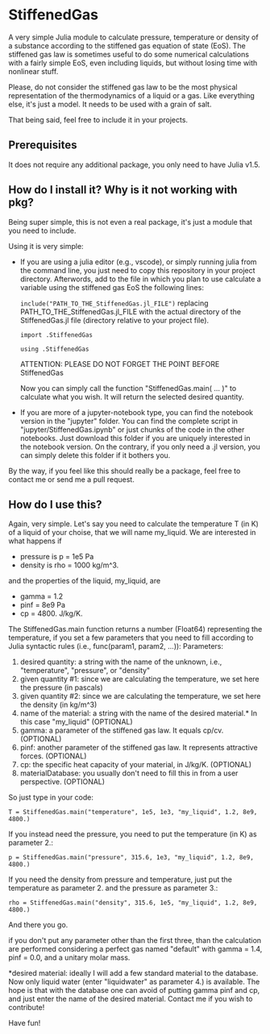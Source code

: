 # StiffenedGas
A very simple Julia module to calculate pressure, temperature or density of a substance according to the stiffened gas equation of state (EoS). The stiffened gas law is sometimes useful to do some numerical calculations with a fairly simple EoS, even including liquids, but without losing time with nonlinear stuff. 

Please, do not consider the stiffened gas law to be the most physical representation of the thermodynamics of a liquid or a gas. Like everything else, it's just a model. It needs to be used with a grain of salt.

That being said, feel free to include it in your projects.

## Prerequisites
It does not require any additional package, you only need to have Julia v1.5.

## How do I install it? Why is it not working with pkg?
Being super simple, this is not even a real package, it's just a module that you need to include.

Using it is very simple:
* If you are using a julia editor (e.g., vscode), or simply running julia from the command line, you just need to copy this repository in your project directory. Afterwords, add to the file in which you plan to use calculate a variable using the stiffened gas EoS the following lines:

  `include("PATH_TO_THE_StiffenedGas.jl_FILE")` replacing PATH_TO_THE_StiffenedGas.jl_FILE with the actual directory of the StiffenedGas.jl file (directory relative to your project file).
  
  `import .StiffenedGas`
  
  `using .StiffenedGas`

   ATTENTION: PLEASE DO NOT FORGET THE POINT BEFORE StiffenedGas

   Now you can simply call the function "StiffenedGas.main( ... )" to calculate what you wish. It will return the selected desired quantity.

* If you are more of a jupyter-notebook type, you can find the notebook version in the "jupyter" folder. You can find the complete script in "jupyter/StiffenedGas.ipynb" or just chunks of the code in the other notebooks. Just download this folder if you are uniquely interested in the notebook version. On the contrary, if you only need a .jl version, you can simply delete this folder if it bothers you.

By the way, if you feel like this should really be a package, feel free to contact me or send me a pull request.

## How do I use this?
Again, very simple. Let's say you need to calculate the temperature T (in K) of a liquid of your choise, that we will name my_liquid. We are interested in what happens if
- pressure is p = 1e5 Pa
- density  is rho = 1000 kg/m^3.
 
and the properties of the liquid, my_liquid, are
- gamma = 1.2
- pinf = 8e9 Pa
- cp = 4800. J/kg/K.

The StiffenedGas.main function returns a number (Float64) representing the temperature, if you set a few parameters that you need to fill according to Julia syntactic rules (i.e., func(param1, param2, ...)):
Parameters:
1. desired quantity: a string with the name of the unknown, i.e., "temperature", "pressure", or "density"
2. given quantity #1: since we are calculating the temperature, we set here the pressure (in pascals)
3. given quantity #2: since we are calculating the temperature, we set here the density (in kg/m^3)
4. name of the material: a string with the name of the desired material.* In this case "my_liquid" (OPTIONAL)
5. gamma: a parameter of the stiffened gas law. It equals cp/cv. (OPTIONAL)
6. pinf: another parameter of the stiffened gas law. It represents attractive forces. (OPTIONAL)
7. cp: the specific heat capacity of your material, in J/kg/K. (OPTIONAL)
8. materialDatabase: you usually don't need to fill this in from a user perspective. (OPTIONAL)

So just type in your code:

`T = StiffenedGas.main("temperature", 1e5, 1e3, "my_liquid", 1.2, 8e9, 4800.)`

If you instead need the pressure, you need to put the temperature (in K) as parameter 2.:

`p = StiffenedGas.main("pressure", 315.6, 1e3, "my_liquid", 1.2, 8e9, 4800.)`

If you need the density from pressure and temperature, just put the temperature as parameter 2. and the pressure as parameter 3.:

`rho = StiffenedGas.main("density", 315.6, 1e5, "my_liquid", 1.2, 8e9, 4800.)`

And there you go.

if you don't put any parameter other than the first three, than the calculation are performed considering a perfect gas named "default" with gamma = 1.4, pinf = 0.0, and a unitary molar mass.

*desired material: ideally I will add a few standard material to the database. Now only liquid water (enter "liquidwater" as parameter 4.) is available. The hope is that with the database one can avoid of putting gamma pinf and cp, and just enter the name of the desired material. Contact me if you wish to contribute!

Have fun!
